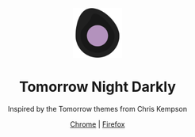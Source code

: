 <div align=center>

<img width="100px" src="icon/tomorrow-night-darkly.svg" alt="Tomorrow Night Darkly icon">

# Tomorrow Night Darkly

Inspired by the Tomorrow themes from Chris Kempson

[Chrome](https://chrome.google.com/webstore/detail/tomorrow-night-darkly/najhldfogkjhgdaaloddlfdgjfolnoik)
|
[Firefox](https://addons.mozilla.org/en-US/firefox/addon/tomorrow-night-darkly/)

</div>
